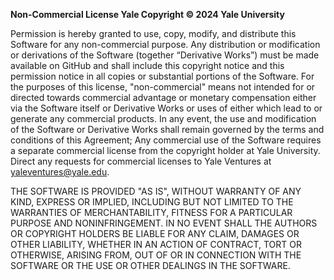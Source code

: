 **Non-Commercial License Yale Copyright © 2024 Yale University**

Permission is hereby granted to use, copy, modify, and distribute this Software for any non-commercial purpose. Any distribution or modification or derivations of the Software (together “Derivative Works”) must be made available on GitHub and shall include this copyright notice and this permission notice in all copies or substantial portions of the Software. For the purposes of this license, "non-commercial" means not intended for or directed towards commercial advantage or monetary compensation either via the Software itself or Derivative Works or uses of either which lead to or generate any commercial products. In any event, the use and modification of the Software or Derivative Works shall remain governed by the terms and conditions of this Agreement; Any commercial use of the Software requires a separate commercial license from the copyright holder at Yale University. Direct any requests for commercial licenses to Yale Ventures at yaleventures@yale.edu.

THE SOFTWARE IS PROVIDED "AS IS", WITHOUT WARRANTY OF ANY KIND, EXPRESS OR IMPLIED, INCLUDING BUT NOT LIMITED TO THE WARRANTIES OF MERCHANTABILITY, FITNESS FOR A PARTICULAR PURPOSE AND NONINFRINGEMENT. IN NO EVENT SHALL THE AUTHORS OR COPYRIGHT HOLDERS BE LIABLE FOR ANY CLAIM, DAMAGES OR OTHER LIABILITY, WHETHER IN AN ACTION OF CONTRACT, TORT OR OTHERWISE, ARISING FROM, OUT OF OR IN CONNECTION WITH THE SOFTWARE OR THE USE OR OTHER DEALINGS IN THE SOFTWARE.

